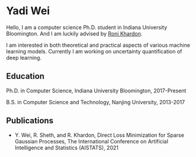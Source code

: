 # Yadi Wei
Hello, I am a computer science Ph.D. student in Indiana University Bloomington. And I am luckily advised by [Roni Khardon](http://homes.sice.indiana.edu/rkhardon/).

I am interested in both theoretical and practical aspects of various machine learning models. Currently I am working on uncertainty quantification of deep learning.

## Education

Ph.D. in Computer Science, Indiana University Bloomington, 2017-Present

B.S. in Computer Science and Technology, Nanjing University, 2013-2017

## Publications

- Y. Wei, R. Sheth, and R. Khardon, Direct Loss Minimization for Sparse Gaussian Processes, The International Conference on Artificial Intelligence and Statistics (AISTATS), 2021
